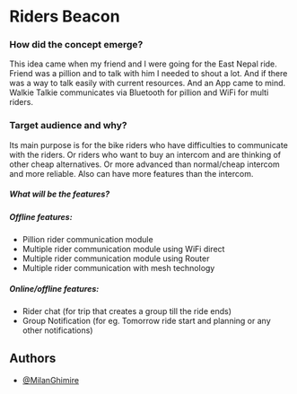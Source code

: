 # Riders Beacon

### How did the concept emerge?
This idea came when my friend and I were going for the East Nepal ride. Friend was a pillion and to talk with him I needed to shout a lot. And if there was a way to talk easily with current resources. And an App came to mind. Walkie Talkie communicates via Bluetooth for pillion and WiFi for multi riders.

### Target audience and why?
Its main purpose is for the bike riders who have difficulties to communicate with the riders. Or riders who want to buy an intercom and are thinking of other cheap alternatives. Or more advanced than normal/cheap intercom and more reliable. Also can have more features than the intercom.

##### What will be the features?

##### Offline features:
- Pillion rider communication module
- Multiple rider communication module using WiFi direct
- Multiple rider communication module using Router
- Multiple rider communication with mesh technology

##### Online/offline features:
- Rider chat (for trip that creates a group till the ride ends)
- Group Notification (for eg. Tomorrow ride start and planning or any other notifications)

## Authors
- [@MilanGhimire](https://github.com/MilanGhimire)

